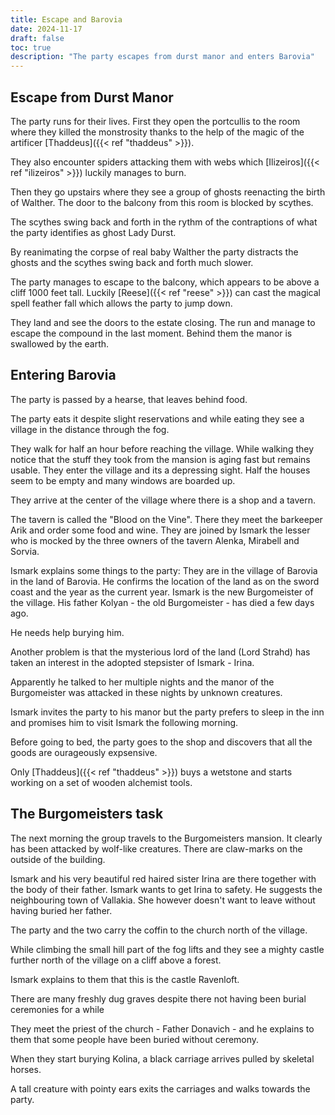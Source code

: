 ```yaml
---
title: Escape and Barovia
date: 2024-11-17
draft: false
toc: true
description: "The party escapes from durst manor and enters Barovia"
---
```


## Escape from Durst Manor

The party runs for their lives. First they open the portcullis to the room where they killed the monstrosity thanks to the help of the magic of the artificer [Thaddeus]({{< ref "thaddeus" >}}).

They also encounter spiders attacking them with webs which [Ilizeiros]({{< ref "ilizeiros" >}}) luckily manages to burn.

Then they go upstairs where they see a group of ghosts reenacting the birth of Walther. The door to the balcony from this room is blocked by scythes.

The scythes swing back and forth in the rythm of the contraptions of what the party identifies as ghost Lady Durst.

By reanimating the corpse of real baby Walther the party distracts the ghosts and the scythes swing back and forth much slower.

The party manages to escape to the balcony, which appears to be above a cliff 1000 feet tall. Luckily [Reese]({{< ref "reese" >}}) can cast the magical spell feather fall which allows the party to jump down.

They land and see the doors to the estate closing. The run and manage to escape the compound in the last moment. Behind them the manor is swallowed by the earth.

## Entering Barovia

The party is passed by a hearse, that leaves behind food.

The party eats it despite slight reservations and while eating they see a village in the distance through the fog.

They walk for half an hour before reaching the village. While walking they notice that the stuff they took from the mansion is aging fast but remains usable. They enter the village and its a depressing sight. Half the houses seem to be empty and many windows are boarded up.

They arrive at the center of the village where there is a shop and a tavern.

The tavern is called the "Blood on the Vine". There they meet the barkeeper Arik and order some food and wine. They are joined by Ismark the lesser who is mocked by the three owners of the tavern Alenka, Mirabell and Sorvia.

Ismark explains some things to the party: They are in the village of Barovia in the land of Barovia. He confirms the location of the land as on the sword coast and the year as the current year. Ismark is the new Burgomeister of the village. His father Kolyan - the old Burgomeister - has died a few days ago.

He needs help burying him.

Another problem is that the mysterious lord of the land (Lord Strahd) has taken an interest in the adopted stepsister of Ismark - Irina.

Apparently he talked to her multiple nights and the manor of the Burgomeister was attacked in these nights by unknown creatures.

Ismark invites the party to his manor but the party prefers to sleep in the inn and promises him to visit Ismark the following morning.

Before going to bed, the party goes to the shop and discovers that all the goods are ourageously expsensive.

Only [Thaddeus]({{< ref "thaddeus" >}}) buys a wetstone and starts working on a set of wooden alchemist tools.

## The Burgomeisters task

The next morning the group travels to the Burgomeisters mansion. It clearly has been attacked by wolf-like creatures. There are claw-marks on the outside of the building.

Ismark and his very beautiful red haired sister Irina are there together with the body of their father. Ismark wants to get Irina to safety. He suggests the neighbouring town of Vallakia. She however doesn't want to leave without having buried her father.

The party and the two carry the coffin to the church north of the village.

While climbing the small hill part of the fog lifts and they see a mighty castle further north of the village on a cliff above a forest.

Ismark explains to them that this is the castle Ravenloft.

There are many freshly dug graves despite there not having been burial ceremonies for a while

They meet the priest of the church - Father Donavich - and he explains to them that some people have been buried without ceremony.

When they start burying Kolina, a black carriage arrives pulled by skeletal horses.

A tall creature with pointy ears exits the carriages and walks towards the party.
